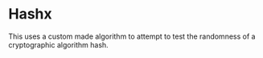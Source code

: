 # Hashx
This uses a custom made algorithm to attempt to test the randomness of a cryptographic algorithm hash.
